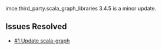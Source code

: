 imce.third_party.scala_graph_libraries 3.4.5 is a minor update.

## Issues Resolved

- [#1 Update scala-graph](https://github.com/JPL-IMCE/imce.third_party.scala_graph_libraries/issues/1)
